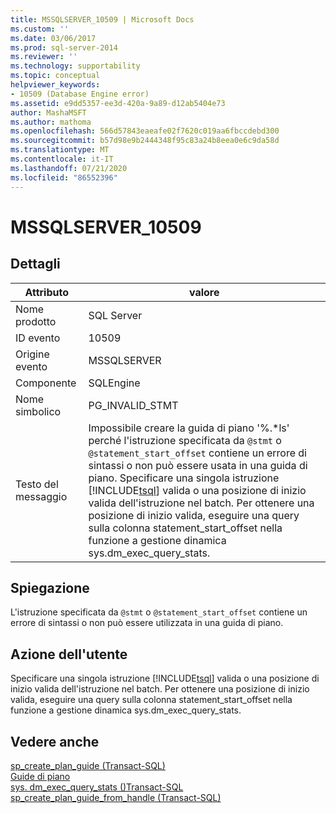 ```yaml
---
title: MSSQLSERVER_10509 | Microsoft Docs
ms.custom: ''
ms.date: 03/06/2017
ms.prod: sql-server-2014
ms.reviewer: ''
ms.technology: supportability
ms.topic: conceptual
helpviewer_keywords:
- 10509 (Database Engine error)
ms.assetid: e9dd5357-ee3d-420a-9a89-d12ab5404e73
author: MashaMSFT
ms.author: mathoma
ms.openlocfilehash: 566d57843eaeafe02f7620c019aa6fbccdebd300
ms.sourcegitcommit: b57d98e9b2444348f95c83a24b8eea0e6c9da58d
ms.translationtype: MT
ms.contentlocale: it-IT
ms.lasthandoff: 07/21/2020
ms.locfileid: "86552396"
---
```

# <a name="mssqlserver_10509"></a>MSSQLSERVER_10509
    
## <a name="details"></a>Dettagli  
  
|Attributo|valore|  
|-|-|  
|Nome prodotto|SQL Server|  
|ID evento|10509|  
|Origine evento|MSSQLSERVER|  
|Componente|SQLEngine|  
|Nome simbolico|PG_INVALID_STMT|  
|Testo del messaggio|Impossibile creare la guida di piano '%.\*ls' perché l'istruzione specificata da `@stmt` o `@statement_start_offset` contiene un errore di sintassi o non può essere usata in una guida di piano. Specificare una singola istruzione [!INCLUDE[tsql](../../includes/tsql-md.md)] valida o una posizione di inizio valida dell'istruzione nel batch. Per ottenere una posizione di inizio valida, eseguire una query sulla colonna statement_start_offset nella funzione a gestione dinamica sys.dm_exec_query_stats.|  
  
## <a name="explanation"></a>Spiegazione  
 L'istruzione specificata da `@stmt` o `@statement_start_offset` contiene un errore di sintassi o non può essere utilizzata in una guida di piano.  
  
## <a name="user-action"></a>Azione dell'utente  
 Specificare una singola istruzione [!INCLUDE[tsql](../../includes/tsql-md.md)] valida o una posizione di inizio valida dell'istruzione nel batch. Per ottenere una posizione di inizio valida, eseguire una query sulla colonna statement_start_offset nella funzione a gestione dinamica sys.dm_exec_query_stats.  
  
## <a name="see-also"></a>Vedere anche  
 [sp_create_plan_guide &#40;Transact-SQL&#41;](/sql/relational-databases/system-stored-procedures/sp-create-plan-guide-transact-sql)   
 [Guide di piano](../performance/plan-guides.md)   
 [sys. dm_exec_query_stats &#40;&#41;Transact-SQL](/sql/relational-databases/system-dynamic-management-views/sys-dm-exec-query-stats-transact-sql)   
 [sp_create_plan_guide_from_handle &#40;Transact-SQL&#41;](/sql/relational-databases/system-stored-procedures/sp-create-plan-guide-from-handle-transact-sql)  
  
  
